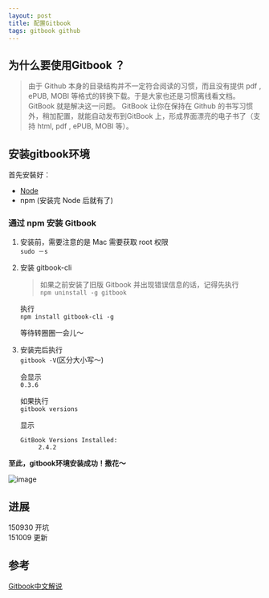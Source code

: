 ```yaml
---
layout: post
title: 配置Gitbook
tags: gitbook github
---
```



## 为什么要使用Gitbook ？

>  由于 Github 本身的目录结构并不一定符合阅读的习惯，而且没有提供 pdf , ePUB, MOBI 等格式的转换下载。于是大家也还是习惯离线看文档。GitBook 就是解决这一问题。 GitBook 让你在保持在 Github 的书写习惯外，稍加配置，就能自动发布到GitBook 上，形成界面漂亮的电子书了（支持 html, pdf , ePUB, MOBI 等）。

## 安装gitbook环境
首先安裝好：   

- [Node](https://nodejs.org/en/)  
- npm (安装完 Node 后就有了)
 

### 通过 npm 安装 Gitbook

1. 安装前，需要注意的是 Mac 需要获取 root 权限  
`sudo －s` 

2. 安装 gitbook-cli   
   > 如果之前安装了旧版 Gitbook 并出现错误信息的话，记得先执行  
   `npm uninstall -g gitbook`

   执行  
   `npm install gitbook-cli -g`  
   
   等待转圈圈一会儿～

3. 安装完后执行  
   `gitbook -V`(区分大小写～)

   会显示  
   `0.3.6`

   如果执行  
   `gitbook versions`

   显示      	 
   ```
   GitBook Versions Installed:
        2.4.2
   ``` 

**至此，gitbook环境安装成功！撒花～**

![image](http://7xn3v1.com1.z0.glb.clouddn.com/15-10-9/73107951.jpg)



## 进展
150930 开坑  
151009 更新


## 参考
[Gitbook中文解说](https://wastemobile.gitbooks.io/gitbook-chinese/content/)
